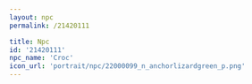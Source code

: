 ```yaml
---
layout: npc
permalink: /21420111

title: Npc
id: '21420111'
npc_name: 'Croc'
icon_url: 'portrait/npc/22000099_n_anchorlizardgreen_p.png'
---
```

